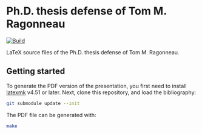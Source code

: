# Ph.D. thesis defense of Tom M. Ragonneau

[![Build](https://github.com/ragonneau/phd-thesis-defense/actions/workflows/build.yml/badge.svg)](https://github.com/ragonneau/phd-thesis-defense/actions/workflows/build.yml)

LaTeX source files of the Ph.D. thesis defense of Tom M. Ragonneau.

## Getting started

To generate the PDF version of the presentation, you first need to install [latexmk](https://ctan.org/pkg/latexmk?lang=en) v4.51 or later.
Next, clone this repository, and load the bibliography:

```bash
git submodule update --init
```

The PDF file can be generated with:

```bash
make
```
